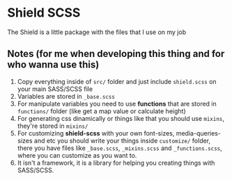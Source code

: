 # Shield SCSS

The Shield is a little package with the files that I use on my job

## Notes (for me when developing this thing and for who wanna use this)

1. Copy everything inside of `src/` folder and just include `shield.scss` on your main SASS/SCSS file
1. Variables are stored in `_base.scss`
1. For manipulate variables you need to use __functions__ that are stored in `functions/` folder (like get a map value or calculate height)
1. For generating css dinamically or things like that you should use `mixins`, they're stored in `mixins/`
1. For customizing __shield-scss__ with your own font-sizes, media-queries-sizes and etc you should write your things inside `customize/` folder, there you have files like `_base.scss`, `_mixins.scss` and `_functions.scss`, where you can customize as you want to.
1. It isn't a framework, it is a library for helping you creating things with SASS/SCSS. 